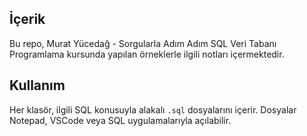 

## İçerik
Bu repo, Murat Yücedağ - Sorgularla Adım Adım SQL Veri Tabanı Programlama kursunda  yapılan örneklerle ilgili notları içermektedir. 


## Kullanım
Her klasör, ilgili SQL konusuyla alakalı `.sql` dosyalarını içerir. Dosyalar Notepad, VSCode veya SQL uygulamalarıyla açılabilir.
